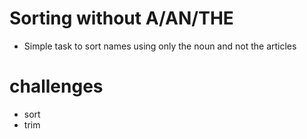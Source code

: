 # Sorting  without A/AN/THE

- Simple task to sort names using only the noun and not the articles

# challenges
- sort
- trim
